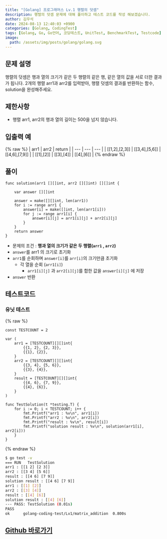 ```yaml
---
title: "[Golang] 프로그래머스 Lv.1 행렬의 덧셈"
description: 행렬의 덧셈 문제에 대해 풀이하고 테스트 코드를 작성 해보겠습니다.
author: 김우석
date: 2024-08-13 12:40:03 +0900
categories: [Golang, CodingTest]
tags: [Golang, Go, Go언어, 코딩테스트, UnitTest, BenchmarkTest, Testcode]
image:
  path: /assets/img/posts/golang/golang.svg
---
```


## 문제 설명
행렬의 덧셈은 행과 열의 크기가 같은 두 행렬의 같은 행, 같은 열의 값을 서로 더한 결과가 됩니다. 2개의 행렬 arr1과 arr2를 입력받아, 행렬 덧셈의 결과를 반환하는 함수, solution을 완성해주세요.


## 제한사항
- 행렬 arr1, arr2의 행과 열의 길이는 500을 넘지 않습니다.


## 입출력 예
{% raw %}
| arr1 | arr2 | return |
| --- | --- | --- |
| \[\[1,2\],\[2,3\]\] | \[\[3,4\],\[5,6\]\] | \[\[4,6\],\[7,9\]\] |
| \[\[1\],\[2\]\] | \[\[3\],\[4\]\] | \[\[4\],\[6\]\] |
{% endraw %}


## 풀이 
```golang
func solution(arr1 [][]int, arr2 [][]int) [][]int {

	var answer [][]int

	answer = make([][]int, len(arr1))
	for i := range arr1 {
		answer[i] = make([]int, len(arr1[i]))
		for j := range arr1[i] {
			answer[i][j] = arr1[i][j] + arr2[i][j]
		}
	}
	return answer
}
```

-  문제의 조건 : **행과 열의 크기가 같은 두 행렬(`arr1` , `arr2`)**
- `answer`를 arr1 의 크기로 초기화
- `arr1`를 순회하며 `answer[i]`를 `arr[i]`의 크기만큼 초기화
	- 각 열을 순회 (`arr1[i]`)
		- `arr1[i][j]` 과 `arr2[i][j]`를 합한 값을 `answer[i][j]` 에 저장
- `answer` 반환


## 테스트코드
### 유닛 테스트
{% raw %}
```golang
const TESTCOUNT = 2

var (
	arr1 = [TESTCOUNT][][]int{
		{{1, 2}, {2, 3}},
		{{1}, {2}},
	}
	arr2 = [TESTCOUNT][][]int{
		{{3, 4}, {5, 6}},
		{{3}, {4}},
	}
	result = [TESTCOUNT][][]int{
		{{4, 6}, {7, 9}},
		{{4}, {6}},
	}
)

func TestSolution(t *testing.T) {
	for i := 0; i < TESTCOUNT; i++ {
		fmt.Printf("arr1 : %v\n", arr1[i])
		fmt.Printf("arr2 : %v\n", arr2[i])
		fmt.Printf("result : %v\n", result[i])
		fmt.Printf("solution result : %v\n", solution(arr1[i], arr2[i]))
	}
}
```
{% endraw %}

```bash
$ go test -v
=== RUN   TestSolution
arr1 : [[1 2] [2 3]]
arr2 : [[3 4] [5 6]]
result : [[4 6] [7 9]]
solution result : [[4 6] [7 9]]
arr1 : [[1] [2]]
arr2 : [[3] [4]]
result : [[4] [6]]
solution result : [[4] [6]]
--- PASS: TestSolution (0.01s)
PASS
ok      golang-coding-test/Lv1/matrix_addition  0.800s
```

## [Github 바로가기](https://github.com/kr-goos/golang-coding-test/tree/master/Lv1/matrix_addition)